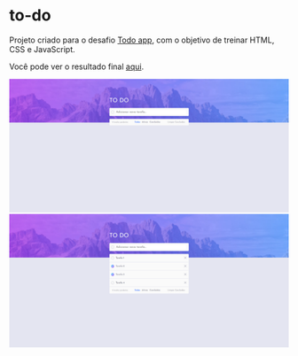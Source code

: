 # to-do

Projeto criado para o desafio [Todo app](https://www.frontendmentor.io/challenges/todo-app-Su1_KokOW), com o objetivo de treinar HTML, CSS e JavaScript.

Você pode ver o resultado final [aqui](https://jessicalorenzon.github.io/to-do/).

![to-do1](to-do.png)
![to-do2](to-do2.png)